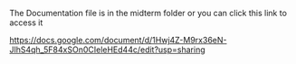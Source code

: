 The Documentation file is in the midterm folder or you can click this link to access it 

https://docs.google.com/document/d/1Hwj4Z-M9rx36eN-JlhS4qh_5F84xSOn0CIeleHEd44c/edit?usp=sharing
